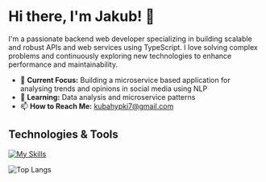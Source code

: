 # Hi there, I'm Jakub! 👋

I'm a passionate backend web developer specializing in building scalable and robust APIs and web services using TypeScript. I love solving complex problems and continuously exploring new technologies to enhance performance and maintainability.

- 🔭 **Current Focus:** Building a microservice based application for analysing trends and opinions in social media using NLP
- 🌱 **Learning:** Data analysis and microservice patterns
- 📫 **How to Reach Me:** [kubahypki7@gmail.com](kubahypki7@gmail.com)

## Technologies & Tools

[![My Skills](https://skillicons.dev/icons?i=js,ts,bun,nodejs,postgres,cs,express,react,next,docker,git,postman,dotnet,redis,jest)](https://skillicons.dev)

![Top Langs](https://github-readme-stats.vercel.app/api/top-langs/?username=jhypki&layout=compact)
